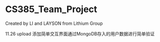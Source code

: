 # CS385_Team_Project
Created by LI and LAYSON from Lithium Group

11.26 upload
添加简单交互界面通过MongoDB存入的用户数据进行简单验证
